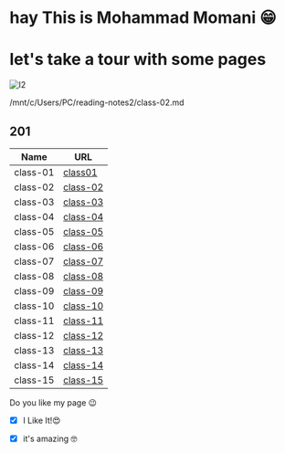 
# hay This is Mohammad Momani 😁


# let's take a tour with some pages


![I2](https://external-preview.redd.it/TtvvGviy25Kg_Z4SchFRUCdUGL8aukkM-vLPkV2qynU.png?auto=webp&s=66ba75dcc87d35738be1cb26ec1359029531ce21)

/mnt/c/Users/PC/reading-notes2/class-02.md
## 201

Name | URL
------------ | -------------
class-01 | [class01](https://m7madmomani2.github.io/reading-notes2/class-01)
class-02 | [class-02](https://m7madmomani2.github.io/reading-notes2/class-02)
class-03 | [class-03](https://m7madmomani2.github.io/reading-notes2/class-03)
class-04 | [class-04](https://m7madmomani2.github.io/reading-notes2/class-04)
class-05 | [class-05](https://m7madmomani2.github.io/reading-notes2/class-05)
class-06 | [class-06](https://m7madmomani2.github.io/reading-notes2/class-06)
class-07 | [class-07](https://m7madmomani2.github.io/reading-notes2/class-07)
class-08 | [class-08](https://m7madmomani2.github.io/reading-notes2/class-08)
class-09 | [class-09](https://m7madmomani2.github.io/reading-notes2/class-09)
class-10 | [class-10](https://m7madmomani2.github.io/reading-notes2/class-10)
class-11 | [class-11](https://m7madmomani2.github.io/reading-notes2/class-11)
class-12 | [class-12](https://m7madmomani2.github.io/reading-notes2/class-12)
class-13 | [class-13](https://m7madmomani2.github.io/reading-notes2/class-13)
class-14 | [class-14](https://m7madmomani2.github.io/reading-notes2/class-14)
class-15 | [class-15](https://m7madmomani2.github.io/reading-notes2/class-15)








Do you like my page 😉
- [x] I Like It!😍
- [x] it's amazing 🤓


